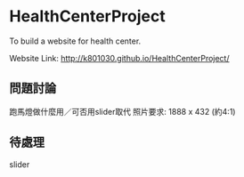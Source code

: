 HealthCenterProject
===================

To build a website for health center.

Website Link: 
http://k801030.github.io/HealthCenterProject/


問題討論
---------
跑馬燈做什麼用／可否用slider取代
照片要求: 1888 x 432 (約4:1)


待處理
---------
slider
